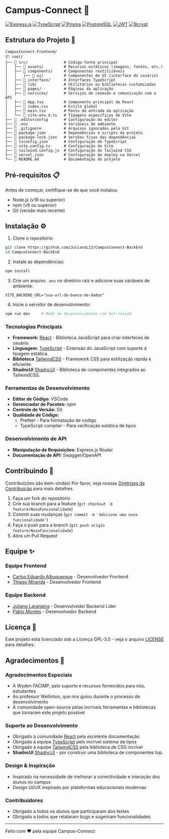 
# Campus-Connect 🚀

[![Express.js](https://img.shields.io/badge/Express.js-green.svg)](https://expressjs.com/)
[![TypeScript](https://img.shields.io/badge/TypeScript-blue.svg)](https://www.typescriptlang.org/)
[![Prisma](https://img.shields.io/badge/Prisma-purple.svg)](https://www.prisma.io/)
[![PostgreSQL](https://img.shields.io/badge/PostgreSQL-blue.svg)](https://www.postgresql.org/)
[![JWT](https://img.shields.io/badge/JWT-Authentication-red.svg)](https://jwt.io/)
[![Bcrypt](https://img.shields.io/badge/Bcrypt-orange.svg)](https://www.npmjs.com/package/bcrypt)

## Estrutura do Projeto 📁

```
CampusConnect-Frontend/ 
📦 root/
├── 📁 src/                # Código-fonte principal 
│   ├── 📁 assets/         # Recursos estáticos (imagens, fontes, etc.) 
│   ├── 📁 components/     # Componentes reutilizáveis 
│   │   ├── 📁 ui/         # Componentes de UI (interface do usuário) 
│   ├── 📁 interface/      # Interfaces TypeScript 
│   ├── 📁 lib/            # Utilitários ou bibliotecas customizadas 
│   ├── 📁 pages/          # Páginas da aplicação 
│   ├── 📁 services/       # Serviços de conexão e comunicação com a API
│   ├── 📄 App.tsx         # Componente principal do React 
│   ├── 📄 index.css       # Estilo global 
│   ├── 📄 main.tsx        # Ponto de entrada da aplicação 
│   └── 📄 vite-env.d.ts   # Tipagens específicas do Vite 
├── 📄 .editorconfig       # Configuração do editor 
├── 📄 .env                # Variáveis de ambiente 
├── 📄 .gitignore          # Arquivos ignorados pelo Git 
├── 📄 package.json        # Dependências e scripts do projeto 
├── 📄 package-lock.json   # Versões fixas das dependências 
├── 📄 tsconfig.json       # Configuração do TypeScript 
├── 📄 vite.config.ts      # Configuração do Vite 
├── 📄 tailwind.config.js  # Configuração do Tailwind CSS 
├── 📄 vercel.json         # Configuração de deploy na Vercel 
└── 📄 README.md           # Documentação do projeto
```

## Pré-requisitos 📋

Antes de começar, certifique-se de que você instalou:

- Node.js (v18 ou superior)
- npm (v9 ou superior)
- Git (versão mais recente)

## Instalação ⚙️

1. Clone o repositório:
```bash
git clone https://github.com/JulianoL13/CampusConnect-BackEnd
cd CampusConnect-BackEnd
```

2. Instale as dependências:
```bash
npm install
```

3. Crie um arquivo `.env` no diretório raiz e adicione suas variáveis de ambiente:
```env
VITE_BACKEND_URL="sua-url-do-banco-de-dados"
```

4. Inicie o servidor de desenvolvimento:
```bash
npm run dev     # Modo de desenvolvimento com hot-reload
```

### Tecnologias Principais
- **Framework:** [React](https://react.dev/) - Biblioteca JavaScript para criar interfaces de usuário.
- **Linguagem:** [TypeScript](https://www.typescriptlang.org/) - Extensão do JavaScript com suporte à tipagem estática.
- **Biblioteca** [TailwindCSS](https://tailwindcss.com/) - Framework CSS para estilização rápida e eficiente.
- **ShadncUI** [ShadncUI](https://ui.shadcn.com/) - Biblioteca de componentes integrados ao TailwindCSS.

### Ferramentas de Desenvolvimento
- **Editor de Código:** VSCode
- **Gerenciador de Pacotes:** npm
- **Controle de Versão:** Git
- **Qualidade de Código:**
  - Prettier - Para formatação de código
  - TypeScript compiler - Para verificação estática de tipos

### Desenvolvimento de API
- **Manipulação de Requisições:** Express.js Router
- **Documentação de API:** Swagger/OpenAPI

## Contribuindo 🤝

Contribuições são bem-vindas! Por favor, veja nossas [Diretrizes de Contribuição](https://github.com/JulianoL13/CampusConnect-BackEnd/blob/main/COLLABORATION.md) para mais detalhes.

1. Faça um fork do repositório
2. Crie sua branch para a feature (`git checkout -b feature/NovaFuncionalidade`)
3. Commit suas mudanças (`git commit -m 'Adicione uma nova funcionalidade'`)
4. Faça o push para a branch (`git push origin feature/NovaFuncionalidade`)
5. Abra um Pull Request

## Equipe ✨

### Equipe Frontend
- [Carlos Eduardo Albuquerque](https://github.com/CarllosEduardo07) - Desenvolvedor Frontend
- [Thiago Miranda](https://github.com/Thiiagodev) - Desenvolvedor Frontend

### Equipe Backend
- [Juliano Laranjeira](https://github.com/JulianoL13) - Desenvolvedor Backend Líder
- [Pablo Montes](https://github.com/itspablomontes) - Desenvolvedor Backend

## Licença 📄

Este projeto está licenciado sob a Licença GPL-3.0 - veja o arquivo [LICENSE](LICENSE) para detalhes.

## Agradecimentos 🙏

### Agradecimentos Especiais
- À Wyden FACIMP, pelo suporte e recursos fornecidos para nós, estudantes
- Ao professor Wellinton, que nos guiou durante o processo de desenvolvimento
- À comunidade open-source pelas incríveis ferramentas e bibliotecas que tornaram este projeto possível

### Suporte ao Desenvolvimento
- Obrigado à comunidade [React](https://react.dev/) pela excelente documentação
- Obrigado à equipe [TypeScript](https://www.typescriptlang.org/) pelo incrível sistema de tipos
- Obrigado à equipe [TailwindCSS](https://tailwindcss.com/docs/installation) pela biblioteca de CSS incrível
- **ShadncUI** [ShadncUI](https://ui.shadcn.com/) - por construir uma biblioteca de componentes top.


### Design & Inspiração
- Inspirado na necessidade de melhorar a conectividade e interação dos alunos no campus
- Design UI/UX inspirado por plataformas educacionais modernas

### Contribuidores
- Obrigado a todos os alunos que participaram dos testes
- Obrigado a todos que relataram bugs e sugeriram funcionalidades

---
Feito com ❤️ pela equipe Campus-Connect
